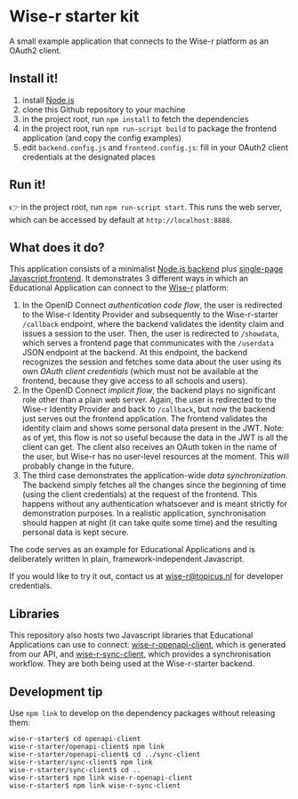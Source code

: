 # Wise-r starter kit

A small example application that connects to the Wise-r platform as an OAuth2 client.

## Install it!
1. install [Node.js](https://nodejs.org/)
2. clone this Github repository to your machine
3. in the project root, run `npm install` to fetch the dependencies
4. in the project root, run `npm run-script build` to package the frontend application
(and copy the config examples)
5. edit `backend.config.js` and `frontend.config.js`: fill in your OAuth2 client credentials
at the designated places

## Run it!
:point_right: in the project root, run `npm run-script start`. This runs the web server, which can be
accessed by default at `http://localhost:8888`.

## What does it do?

This application consists of a minimalist [Node.js backend](src/backend.js) plus [single-page Javascript frontend](src/frontend.js).
It demonstrates 3 different ways in which an Educational Application can connect to the [Wise-r](https://wise-r.nl) platform:

1. In the OpenID Connect *authentication code flow*, the user is redirected to the Wise-r Identity Provider and
subsequently to the Wise-r-starter `/callback` endpoint, where the backend validates the identity claim and issues
 a session to the user. Then, the user is redirected to `/showdata`, which serves a frontend page that communicates with
 the `/userdata` JSON endpoint at the backend. At this endpoint, the backend recognizes the session and fetches some
 data about the user using its own *OAuth client credentials* (which must not be available at the frontend, because they
 give access to all schools and users).
2. In the OpenID Connect *implicit flow*, the backend plays no significant role other than a plain web server. Again,
the user is redirected to the Wise-r Identity Provider and back to `/callback`, but now the backend just serves out the
frontend application. The frontend validates the identity claim and shows some personal data present in the JWT. Note:
as of yet, this flow is not so useful because the data in the JWT is all the client can get. The client also receives
an OAuth token in the name of the user, but Wise-r has no user-level resources at the moment. This will probably change
in the future.
3. The third case demonstrates the application-wide *data synchronization*. The backend simply fetches all the changes
since the beginning of time (using the client credentials) at the request of the frontend. This happens without any
authentication whatsoever and is meant strictly for demonstration purposes. In a realistic application, synchronisation
should happen at night (it can take quite some time) and the resulting personal data is kept secure. 

The code serves as an example for Educational Applications and is deliberately written in plain, framework-independent
Javascript.

If you would like to try it out, contact us at <wise-r@topicus.nl> for developer credentials.

## Libraries

This repository also hosts two Javascript libraries that Educational Applications can use to connect:
[wise-r-openapi-client](openapi-client), which is generated from our API, and [wise-r-sync-client](sync-client),
which provides a synchronisation workflow. They are both being used at the Wise-r-starter backend.

## Development tip

Use `npm link` to develop on the dependency packages without releasing them:
```
wise-r-starter$ cd openapi-client
wise-r-starter/openapi-client$ npm link
wise-r-starter/openapi-client$ cd ../sync-client
wise-r-starter/sync-client$ npm link
wise-r-starter/sync-client$ cd ..
wise-r-starter$ npm link wise-r-openapi-client
wise-r-starter$ npm link wise-r-sync-client
```